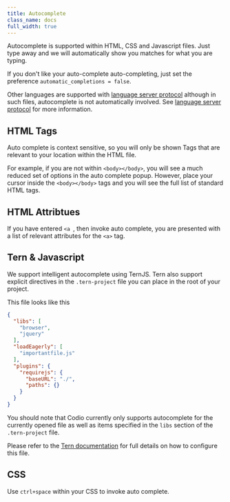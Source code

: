 ```yaml
---
title: Autocomplete
class_name: docs
full_width: true
---
```


Autocomplete is supported within HTML, CSS and Javascript files. Just type away and we will automatically show you matches for what you are typing. 

If you don't like your auto-complete auto-completing, just set the preference `automatic_completions = false`.

Other languages are supported with [language server protocol](/docs/ide/boxes/installsw/langserver/) although in such files, autocomplete is not automatically involved. See [language server protocol](/docs/ide/boxes/installsw/langserver/) for more information.

## HTML Tags
Auto complete is context sensitive, so you will only be shown Tags that are relevant to your location within the HTML file.

For example, if you are not within `<body></body>`, you will see a much reduced set of options in the auto complete popup. However, place your cursor inside the `<body></body>` tags and you will see the full list of standard HTML tags.

## HTML Attribtues
If you have entered `<a `, then invoke auto complete, you are presented with a list of relevant attributes for the `<a>` tag.

## Tern & Javascript
We support intelligent autocomplete using TernJS. Tern also support explicit directives in the `.tern-project` file you can place in the root of your project.

This file looks like this

```json
{
  "libs": [
    "browser",
    "jquery"
  ],
  "loadEagerly": [
    "importantfile.js"
  ],
  "plugins": {
    "requirejs": {
      "baseURL": "./",
      "paths": {}
    }
  }
}
```

You should note that Codio currently only supports autocomplete for the currently opened file as well as items specified in the `libs` section of the `.tern-project` file.

Please refer to the [Tern documentation](http://ternjs.net/doc/manual.html#configuration) for full details on how to configure this file.


## CSS
Use `ctrl+space` within your CSS to invoke auto complete.